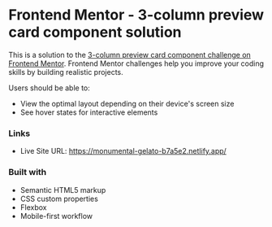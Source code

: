 # Frontend Mentor - 3-column preview card component solution

This is a solution to the [3-column preview card component challenge on Frontend Mentor](https://www.frontendmentor.io/challenges/3column-preview-card-component-pH92eAR2-). Frontend Mentor challenges help you improve your coding skills by building realistic projects. 



Users should be able to:

- View the optimal layout depending on their device's screen size
- See hover states for interactive elements


### Links

- Live Site URL: https://monumental-gelato-b7a5e2.netlify.app/


### Built with

- Semantic HTML5 markup
- CSS custom properties
- Flexbox
- Mobile-first workflow